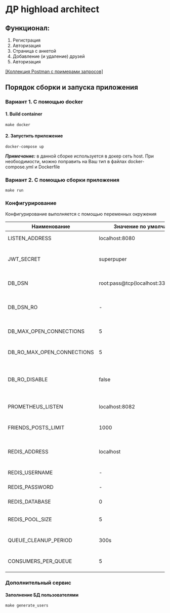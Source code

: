 # ДР highload architect

## Функционал:
1. Регистрация
2. Авторизация
3. Страница с анкетой
4. Добавление (и удаление) друзей
5. Авторизация

[[Коллекция Postman с примерами запросов]](https://www.getpostman.com/collections/23e9ca62f2f24a0c5a24])

## Порядок сборки и запуска приложения
### Вариант 1. С помощью docker
#### 1. Build container
```shell
make docker
```
#### 2. Запустить приложение 
```shell
docker-compose up
```
_**Примечание:**_ в данной сборке используется в докер сеть host. При необходимости, можно поправить на Ваш тип в файлах docker-compose.yml и Dockerfile


### Вариант 2. С помощью сборки приложения
```shell
make run
```

### Конфигурирование
Конфигурирование выполняется с помощью переменных окружения

| Наименование               | Значение по умолчанию                 | Описание                                             |
|----------------------------|---------------------------------------|------------------------------------------------------|
| LISTEN_ADDRESS             | localhost:8080                        | Порт для rest сервиса                                |
| JWT_SECRET                 | superpuper                            | JWT секрет, желательно определять свой               |
| DB_DSN                     | root:pass@tcp(localhost:3306)/project | DSN подключения к БД                                 |
| DB_DSN_RO                  | -                                     | DSN только для чтения подключения к БД               |
| DB_MAX_OPEN_CONNECTIONS    | 5                                     | Количество соединений в пуле                         |
| DB_RO_MAX_OPEN_CONNECTIONS | 5                                     | Количество соединий для ro запросов                  |
| DB_RO_DISABLE              | false                                 | Принудительное отключение read only подключения к БД |
| PROMETHEUS_LISTEN          | localhost:8082                        | Порт мониторинга /metrics                            |
| FRIENDS_POSTS_LIMIT        | 1000                                  | Количество постов в ленте новостей                   |
| REDIS_ADDRESS              | localhost                             | Адрес сервера Redis для кэширования и очередей       |
| REDIS_USERNAME             | -                                     | Имя пользователя                                     |
| REDIS_PASSWORD             | -                                     | Пароль пользователя                                  |
| REDIS_DATABASE             | 0                                     | Номер базы данных, число                             |
| REDIS_POOL_SIZE            | 5                                     | Пул подключений к Redis                              |
| QUEUE_CLEANUP_PERIOD       | 300s                                  | Периодичность очистки зависших задач                 |
| CONSUMERS_PER_QUEUE        | 5                                     | Количество консьюмеров на очередь                    |


### Дополнительный сервис
#### Заполнение БД пользователями
```shell
make generate_users
```



